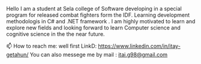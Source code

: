 Hello I am a student at Sela college of Software developing in a special program for released combat fighters form the IDF.
Learning development methodologis in C# and  .NET framework .
I am highly motivated to learn and explore new fields and looking forward to learn Computer science and cognitive science in the the near future.

📫 How to reach me:
well first LinkD: https://www.linkedin.com/in/itay-getahun/
You can also messege me by mail : itai.g98@gmail.com
